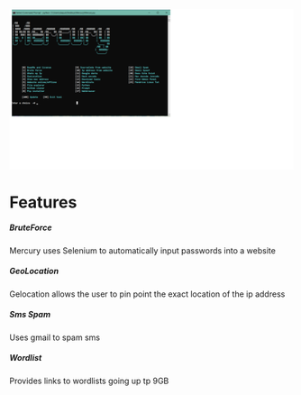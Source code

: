 ![Screenshot](preview.png)


Features
======

##### BruteForce
Mercury uses Selenium to automatically
input passwords into a website



##### GeoLocation
Gelocation allows the user to pin point the
exact location of the ip address



##### Sms Spam
Uses gmail to spam sms


##### Wordlist
Provides links to wordlists going up tp 9GB